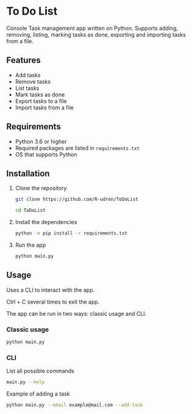 # To Do List

Console Task management app written on Python. Supports adding, removing, listing, marking tasks as done, exporting and
importing tasks from a file.

## Features

- Add tasks
- Remove tasks
- List tasks
- Mark tasks as done
- Export tasks to a file
- Import tasks from a file

## Requirements

- Python 3.6 or higher
- Required packages are listed in `requirements.txt`
- OS that supports Python

## Installation

1. Clone the repository

   ```bash
   git clone https://github.com/R-udren/ToDoList
   ```

   ```bash
   cd ToDoList
   ```

2. Install the dependencies
   ```bash
   python -m pip install -r requirements.txt
   ```
3. Run the app
   ```bash
   python main.py
   ```

## Usage

Uses a CLI to interact with the app.

Ctrl + C several times to exit the app.

The app can be run in two ways: classic usage and CLI.

### Classic usage

```bash
python main.py
```

### CLI

List all possible commands

```bash
main.py --help
```

Example of adding a task

```bash
python main.py --email example@mail.com --add-task
```
